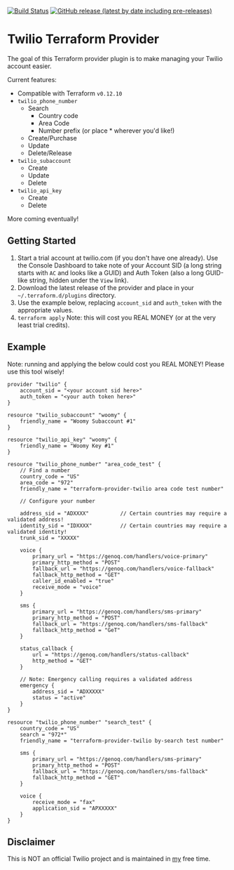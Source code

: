 [![Build Status](https://travis-ci.com/Preskton/terraform-provider-twilio.svg?branch=master)](https://travis-ci.com/Preskton/terraform-provider-twilio) [![GitHub release (latest by date including pre-releases)](https://img.shields.io/github/v/release/Preskton/terraform-provider-twilio?include_prereleases)](https://github.com/Preskton/terraform-provider-twilio/releases/latest)

# Twilio Terraform Provider

The goal of this Terraform provider plugin is to make managing your Twilio account easier.

Current features:

- Compatible with Terraform `v0.12.10`
- `twilio_phone_number`
  - Search
    - Country code
    - Area Code
    - Number prefix (or place * wherever you'd like!)
  - Create/Purchase
  - Update
  - Delete/Release
- `twilio_subaccount`
  - Create
  - Update
  - Delete
- `twilio_api_key`
  - Create
  - Delete

More coming eventually!

## Getting Started

1. Start a trial account at twilio.com (if you don't have one already). Use the Console Dashboard to take note of your Account SID (a long string starts with `AC` and looks like a GUID) and Auth Token (also a long GUID-like string, hidden under the `View` link).
2. Download the latest release of the provider and place in your `~/.terraform.d/plugins` directory.
3. Use the example below, replacing `account_sid` and `auth_token` with the appropriate values.
4. `terraform apply` Note: this will cost you REAL MONEY (or at the very least trial credits).

## Example

Note: running and applying the below could cost you REAL MONEY! Please use this tool wisely!

```hcl
provider "twilio" {
    account_sid = "<your account sid here>"
    auth_token = "<your auth token here>"
}

resource "twilio_subaccount" "woomy" {
    friendly_name = "Woomy Subaccount #1"
}

resource "twilio_api_key" "woomy" {
    friendly_name = "Woomy Key #1"
}

resource "twilio_phone_number" "area_code_test" {
    // Find a number
    country_code = "US"
    area_code = "972"
    friendly_name = "terraform-provider-twilio area code test number"

    // Configure your number

    address_sid = "ADXXXX"          // Certain countries may require a validated address!
    identity_sid = "IDXXXX"         // Certain countries may require a validated identity!
    trunk_sid = "XXXXX"

    voice {
        primary_url = "https://genoq.com/handlers/voice-primary"
        primary_http_method = "POST"
        fallback_url = "https://genoq.com/handlers/voice-fallback"
        fallback_http_method = "GET"
        caller_id_enabled = "true"
        receive_mode = "voice"
    }

    sms {
        primary_url = "https://genoq.com/handlers/sms-primary"
        primary_http_method = "POST"
        fallback_url = "https://genoq.com/handlers/sms-fallback"
        fallback_http_method = "GeT"
    }

    status_callback {
        url = "https://genoq.com/handlers/status-callback"
        http_method = "GET"
    }

    // Note: Emergency calling requires a validated address
    emergency {
        address_sid = "ADXXXXX"
        status = "active"
    }
}

resource "twilio_phone_number" "search_test" {
    country_code = "US"
    search = "972*"
    friendly_name = "terraform-provider-twilio by-search test number"

    sms {
        primary_url = "https://genoq.com/handlers/sms-primary"
        primary_http_method = "POST"
        fallback_url = "https://genoq.com/handlers/sms-fallback"
        fallback_http_method = "GET"
    }

    voice {
        receive_mode = "fax"
        application_sid = "APXXXXX"
    }
}
```

## Disclaimer

This is NOT an official Twilio project and is maintained in [my](https://www.github.com/Preskton) free time.
